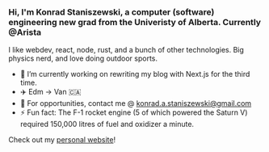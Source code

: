 ### Hi, I'm Konrad Staniszewski, a computer (software) engineering new grad from the Univeristy of Alberta. Currently @Arista

I like webdev, react, node, rust, and a bunch of other technologies. Big physics nerd, and love doing outdoor sports.

- 🔭 I’m currently working on rewriting my blog with Next.js for the third time.
- :airplane: Edm -> Van 🇨🇦
- 🤔 For opportunities, contact me @ konrad.a.staniszewski@gmail.com
- ⚡ Fun fact: The F-1 rocket engine (5 of which powered the Saturn V) required 150,000 litres of fuel and oxidizer a minute.

Check out my [personal website](https://konradstaniszewski.com/)!
